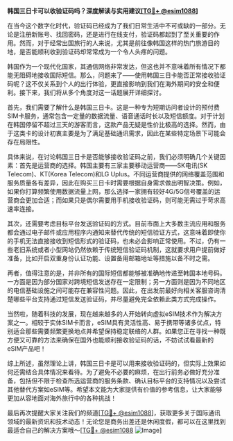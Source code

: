 **韩国三日卡可以收验证码吗？深度解读与实用建议[[TG💪+ @esim1088](https://t.me/s/esim1088)]**

在当今这个数字化时代，验证码已经成为了我们日常生活中不可或缺的一部分。无论是注册新账号、找回密码，还是进行在线支付，验证码都起到了至关重要的作用。然而，对于经常出国旅行的人来说，尤其是前往像韩国这样的热门旅游目的地，是否能顺利收到验证码却常常成为一个令人头疼的问题。

韩国作为一个现代化国家，其通信网络非常发达，但这也并不意味着所有情况下都能无阻碍地接收国际短信。那么，问题来了——使用韩国三日卡能否正常接收验证码呢？这不仅关系到个人的出行体验，更直接影响到我们在海外期间的安全和便利。接下来，我们将从多个角度对这一话题展开详细探讨。

首先，我们需要了解什么是韩国三日卡。这是一种专为短期访问者设计的预付费SIM卡服务，通常包含一定量的数据流量、语音通话时长以及短信额度。对于计划在韩国停留不超过三天的游客而言，这款产品无疑是性价比极高的选择。然而，由于这类卡的设计初衷主要是为了满足基础通讯需求，因此在某些特定场景下可能会存在局限性。

具体来说，在讨论韩国三日卡是否能够接收验证码之前，我们必须明确几个关键因素：首先是运营商的选择。韩国主要有三家主要移动运营商——SK电讯(SK Telecom)、KT(Korea Telecom)和LG Uplus。不同运营商提供的网络覆盖范围和服务质量各有差异，因此在购买三日卡时需要根据自身需求做出明智决策。例如，如果你打算频繁使用数据流量上网，那么选择一家拥有较好4G/5G信号覆盖的运营商会更加合适；而如果只是偶尔需要用手机接收验证码，则可能无需过于苛求高速率连接。

其次，还需要考虑目标平台发送验证码的方式。目前市面上大多数主流应用和服务都会通过电子邮件或应用程序内通知来替代传统的短信验证方式，这意味着即使你的手机无法直接接收到短信形式的验证码，也未必会影响正常使用。不过，仍有一些老旧系统或者小型网站仍然依赖于传统短信验证码机制，这就要求用户提前做好准备，比如开启双重身份认证功能、设置备用邮箱地址等措施以备不时之需。

再者，值得注意的是，并非所有的国际短信都能够被准确地传递至韩国本地号码。一方面是因为部分国家对跨境短信发送存在一定限制；另一方面则是因为不同地区的电信基础设施之间可能存在兼容性问题。因此，在出发前最好向相关客服咨询清楚哪些平台支持通过短信发送验证码，并尽量避免完全依赖此类方式完成操作。

当然啦，随着科技的发展，现在越来越多的人开始转向虚拟eSIM技术作为解决方案之一。相较于实体SIM卡而言，eSIM具有灵活性高、易于携带等诸多优点，特别适合那些需要频繁更换地点并希望保持稳定联络的人群。如果您正在寻找一种既方便又可靠的方法来确保在国外也能顺利接收验证码的话，不妨试试看最新的eSIM产品吧！

综上所述，虽然理论上讲，韩国三日卡是可以用来接收验证码的，但实际上效果如何还需结合具体情况来看待。为了避免不必要的麻烦，在出行前务必做好充分准备，包括但不限于检查所选运营商的服务条款、确认目标平台的支持情况以及尝试其他替代方案如eSIM等。希望本文能为大家提供有价值的参考信息，让大家能够更加从容地面对海外旅行中的各种挑战！

最后再次提醒大家关注我们的频道[[TG💪+ @esim1088](https://t.me/s/esim1088)]，获取更多关于国际通讯领域的最新资讯和技术动态！无论您是商务出差还是休闲度假，都可以在这里找到最适合自己的解决方案哦～[[TG💪+ @esim1088](https://t.me/s/esim1088) ![Image](https://i.postimg.cc/4NQfJmqS/Snipaste-2025-05-13-00-14-12.png)]